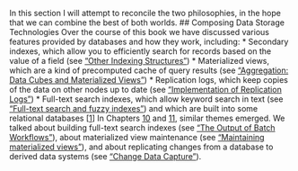 In this section I will attempt to reconcile the two philosophies, in the hope that we can combine
the best of both worlds. ## Composing Data Storage Technologies 
Over the course of this book we have discussed various features provided by databases and how they
work, including: *  Secondary indexes, which allow you to efficiently search for records based on the value of a field
(see [“Other Indexing Structures”](ch03.html#sec_storage_other_indexing)) *  Materialized views, which are a kind of precomputed cache of query results (see
[“Aggregation: Data Cubes and Materialized Views”](ch03.html#sec_storage_materialized_views)) *  Replication logs, which keep copies of the data on other nodes up to date (see
[“Implementation of Replication Logs”](ch05.html#sec_replication_implementation)) *  Full-text search indexes, which allow keyword search in text (see [“Full-text search and fuzzy indexes”](ch03.html#sec_storage_full_text)) and
which are built into some relational databases
[[1](ch12.html#Belaid2015tl)] In Chapters [10](ch10.html#ch_batch)
and [11](ch11.html#ch_stream),
similar themes emerged. We talked about building full-text search indexes (see
[“The Output of Batch Workflows”](ch10.html#sec_batch_output)), about materialized view maintenance (see [“Maintaining materialized views”](ch11.html#sec_stream_mat_view)), and about
replicating changes from a database to derived data systems (see [“Change Data Capture”](ch11.html#sec_stream_cdc)).